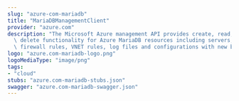 ```yaml
---
slug: "azure-com-mariadb"
title: "MariaDBManagementClient"
provider: "azure.com"
description: "The Microsoft Azure management API provides create, read, update, and\
  \ delete functionality for Azure MariaDB resources including servers, databases,\
  \ firewall rules, VNET rules, log files and configurations with new business model."
logo: "azure.com-mariadb-logo.png"
logoMediaType: "image/png"
tags:
- "cloud"
stubs: "azure.com-mariadb-stubs.json"
swagger: "azure.com-mariadb-swagger.json"
---
```

